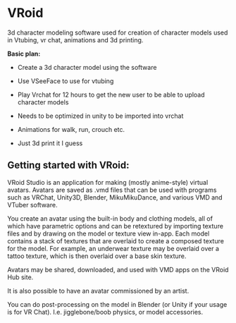 # VRoid
3d character modeling software used for creation of character models used in Vtubing, vr chat, animations and 3d printing. 

**Basic plan:**

- Create a 3d character model using the software 

- Use VSeeFace to use for vtubing 

- Play Vrchat for 12 hours to get the new user to be able to upload character models 

- Needs to be optimized in unity to be imported into vrchat 

- Animations for walk, run, crouch etc.

- Just 3d print it I guess 

## Getting started with VRoid:
VRoid Studio is an application for making (mostly anime-style) virtual avatars. Avatars are saved as .vmd files that can be used with programs such as VRChat, Unity3D, Blender, MikuMikuDance, and various VMD and VTuber software.

You create an avatar using the built-in body and clothing models, all of which have parametric options and can be retextured by importing texture files and by drawing on the model or texture view in-app. Each model contains a stack of textures that are overlaid to create a composed texture for the model. For example, an underwear texture may be overlaid over a tattoo texture, which is then overlaid over a base skin texture.

Avatars may be shared, downloaded, and used with VMD apps on the VRoid Hub site.

It is also possible to have an avatar commissioned by an artist.

You can do post-processing on the model in Blender (or Unity if your usage is for VR Chat). I.e. jigglebone/boob physics, or model accessories.
